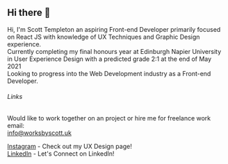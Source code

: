 ## Hi there 👋

Hi, I'm Scott Templeton an aspiring Front-end Developer primarily focused  <br />
on React JS with knowledge of UX Techniques and Graphic Design experience.  <br />
Currently completing my final honours year at Edinburgh Napier University  <br />
in User Experience Design with a predicted grade 2:1 at the end of May 2021 <br />
Looking to progress into the Web Development industry as a Front-end Developer. <br />

###### Links

Would like to work together on an project or hire me for freelance work email: <br />
<info@worksbyscott.uk>

[Instagram](https://www.instagram.com/worksbyscott) - Check out my UX Design page! <br />
[LinkedIn](https://www.linkedin.com/in/scott-templeton-252293b3/) - Let's Connect on LinkedIn! <br />

